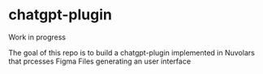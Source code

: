 # chatgpt-plugin

Work in progress


The goal of this repo is to build a chatgpt-plugin implemented in Nuvolars that prcesses Figma Files generating an user interface

